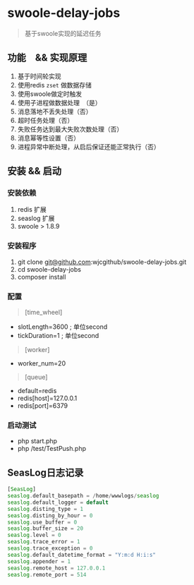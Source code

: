 # swoole-delay-jobs
> 基于swoole实现的延迟任务

## 功能　&& 实现原理
1. 基于时间轮实现
2. 使用redis `zset` 做数据存储
3. 使用swoole做定时触发
4. 使用子进程做数据处理　（是）
5. 消息落地不丢失处理（否）
6. 超时任务处理（否）
7. 失败任务达到最大失败次数处理（否）
8. 消息幂等性设置（否）
9. 进程异常中断处理，从启后保证还能正常执行（否）

## 安装 && 启动
### 安装依赖
1. redis 扩展
2. seaslog 扩展
3. swoole > 1.8.9

### 安装程序
1. git clone git@github.com:wjcgithub/swoole-delay-jobs.git
2. cd swoole-delay-jobs
3. composer install

### 配置
> [time_wheel]
- slotLength=3600  ; 单位second
- tickDuration=1   ; 单位second

>[worker]
- worker_num=20

> [queue]
- default=redis
- redis[host]=127.0.0.1
- redis[port]=6379

### 启动测试
- php start.php
- php /test/TestPush.php

## SeasLog日志记录
```php
[SeasLog]
seaslog.default_basepath = /home/wwwlogs/seaslog
seaslog.default_logger = default
seaslog.disting_type = 1
seaslog.disting_by_hour = 0
seaslog.use_buffer = 0
seaslog.buffer_size = 20
seaslog.level = 0
seaslog.trace_error = 1
seaslog.trace_exception = 0
seaslog.default_datetime_format = "Y:m:d H:i:s"
seaslog.appender = 1
seaslog.remote_host = 127.0.0.1
seaslog.remote_port = 514
```